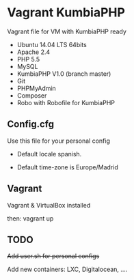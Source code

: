 # Vagrant KumbiaPHP
Vagrant file for VM with KumbiaPHP ready

* Ubuntu 14.04 LTS 64bits
* Apache 2.4
* PHP 5.5
* MySQL
* KumbiaPHP V1.0 (branch master)
* Git
* PHPMyAdmin
* Composer
* Robo with Robofile for KumbiaPHP

## Config.cfg

Use this file for your personal config

* Default locale spanish.

* Default time-zone is Europe/Madrid

## Vagrant

Vagrant & VirtualBox installed

then: vagrant up

## TODO

<del>Add user.sh for personal configs

Add new containers: LXC, Digitalocean, ....

